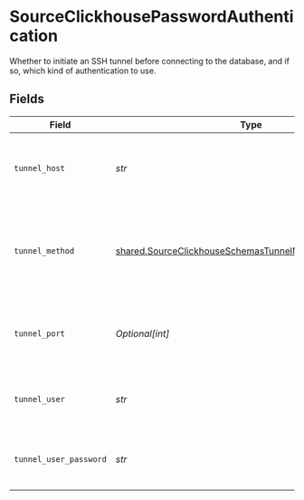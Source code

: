 # SourceClickhousePasswordAuthentication

Whether to initiate an SSH tunnel before connecting to the database, and if so, which kind of authentication to use.


## Fields

| Field                                                                                                                            | Type                                                                                                                             | Required                                                                                                                         | Description                                                                                                                      | Example                                                                                                                          |
| -------------------------------------------------------------------------------------------------------------------------------- | -------------------------------------------------------------------------------------------------------------------------------- | -------------------------------------------------------------------------------------------------------------------------------- | -------------------------------------------------------------------------------------------------------------------------------- | -------------------------------------------------------------------------------------------------------------------------------- |
| `tunnel_host`                                                                                                                    | *str*                                                                                                                            | :heavy_check_mark:                                                                                                               | Hostname of the jump server host that allows inbound ssh tunnel.                                                                 |                                                                                                                                  |
| `tunnel_method`                                                                                                                  | [shared.SourceClickhouseSchemasTunnelMethodTunnelMethod](../../models/shared/sourceclickhouseschemastunnelmethodtunnelmethod.md) | :heavy_check_mark:                                                                                                               | Connect through a jump server tunnel host using username and password authentication                                             |                                                                                                                                  |
| `tunnel_port`                                                                                                                    | *Optional[int]*                                                                                                                  | :heavy_minus_sign:                                                                                                               | Port on the proxy/jump server that accepts inbound ssh connections.                                                              | 22                                                                                                                               |
| `tunnel_user`                                                                                                                    | *str*                                                                                                                            | :heavy_check_mark:                                                                                                               | OS-level username for logging into the jump server host                                                                          |                                                                                                                                  |
| `tunnel_user_password`                                                                                                           | *str*                                                                                                                            | :heavy_check_mark:                                                                                                               | OS-level password for logging into the jump server host                                                                          |                                                                                                                                  |